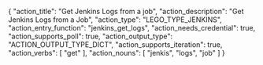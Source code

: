 {
"action_title": "Get Jenkins Logs from a job",
"action_description": "Get Jenkins Logs from a Job",
"action_type": "LEGO_TYPE_JENKINS",
"action_entry_function": "jenkins_get_logs",
"action_needs_credential": true,
"action_supports_poll": true,
"action_output_type": "ACTION_OUTPUT_TYPE_DICT",
"action_supports_iteration": true,
"action_verbs": [
"get"
],
"action_nouns": [
"jenkis",
"logs",
"job"
]
}
